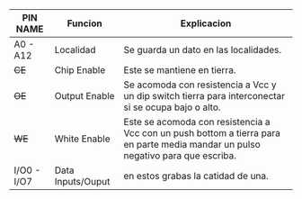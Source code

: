 
PIN NAME  | Funcion       | Explicacion
----------|---------------|-------------
 A0 - A12 | Localidad     | Se guarda un dato en las localidades.       
 ~~CE~~   | Chip Enable   | Este se mantiene en tierra.                 
 ~~OE~~   | Output Enable | Se acomoda con resistencia a Vcc y un dip   switch tierra para interconectar si se ocupa bajo o alto.              
 ~~WE~~   | White Enable  | Este se acomoda con resistencia a Vcc  con  un push bottom a tierra para en parte media mandar un pulso negativo   para que escriba.
 I/O0 - I/O7 | Data Inputs/Ouput | en estos grabas la catidad de una.
